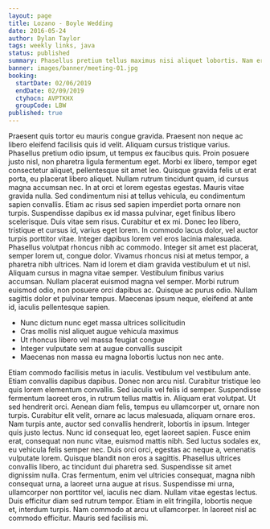 ```yaml
---
layout: page
title: Lozano - Boyle Wedding
date: 2016-05-24
author: Dylan Taylor
tags: weekly links, java
status: published
summary: Phasellus pretium tellus maximus nisi aliquet lobortis. Nam erat.
banner: images/banner/meeting-01.jpg
booking:
  startDate: 02/06/2019
  endDate: 02/09/2019
  ctyhocn: AVPTKHX
  groupCode: LBW
published: true
---
```

Praesent quis tortor eu mauris congue gravida. Praesent non neque ac libero eleifend facilisis quis id velit. Aliquam cursus tristique varius. Phasellus pretium odio ipsum, ut tempus ex faucibus quis. Proin posuere justo nisl, non pharetra ligula fermentum eget. Morbi ex libero, tempor eget consectetur aliquet, pellentesque sit amet leo. Quisque gravida felis ut erat porta, eu placerat libero aliquet. Nullam rutrum tincidunt quam, id cursus magna accumsan nec. In at orci et lorem egestas egestas. Mauris vitae gravida nulla. Sed condimentum nisi at tellus vehicula, eu condimentum sapien convallis. Etiam ac risus sed sapien imperdiet porta ornare non turpis. Suspendisse dapibus ex id massa pulvinar, eget finibus libero scelerisque.
Duis vitae sem risus. Curabitur et ex mi. Donec leo libero, tristique et cursus id, varius eget lorem. In commodo lacus dolor, vel auctor turpis porttitor vitae. Integer dapibus lorem vel eros lacinia malesuada. Phasellus volutpat rhoncus nibh ac commodo. Integer sit amet est placerat, semper lorem ut, congue dolor. Vivamus rhoncus nisi at metus tempor, a pharetra nibh ultrices. Nam id lorem et diam gravida vestibulum et ut nisl. Aliquam cursus in magna vitae semper. Vestibulum finibus varius accumsan. Nullam placerat euismod magna vel semper. Morbi rutrum euismod odio, non posuere orci dapibus ac. Quisque ac purus odio. Nullam sagittis dolor et pulvinar tempus. Maecenas ipsum neque, eleifend at ante id, iaculis pellentesque sapien.

* Nunc dictum nunc eget massa ultrices sollicitudin
* Cras mollis nisl aliquet augue vehicula maximus
* Ut rhoncus libero vel massa feugiat congue
* Integer vulputate sem at augue convallis suscipit
* Maecenas non massa eu magna lobortis luctus non nec ante.

Etiam commodo facilisis metus in iaculis. Vestibulum vel vestibulum ante. Etiam convallis dapibus dapibus. Donec non arcu nisl. Curabitur tristique leo quis lorem elementum convallis. Sed iaculis vel felis id semper. Suspendisse fermentum laoreet eros, in rutrum tellus mattis in. Aliquam erat volutpat. Ut sed hendrerit orci. Aenean diam felis, tempus eu ullamcorper ut, ornare non turpis. Curabitur elit velit, ornare ac lacus malesuada, aliquam ornare eros. Nam turpis ante, auctor sed convallis hendrerit, lobortis in ipsum. Integer quis justo lectus. Nunc id consequat leo, eget laoreet sapien. Fusce enim erat, consequat non nunc vitae, euismod mattis nibh.
Sed luctus sodales ex, eu vehicula felis semper nec. Duis orci orci, egestas ac neque a, venenatis vulputate lorem. Quisque blandit non eros a sagittis. Phasellus ultrices convallis libero, ac tincidunt dui pharetra sed. Suspendisse sit amet dignissim nulla. Cras fermentum, enim vel ultricies consequat, magna nibh consequat urna, a laoreet urna augue at risus. Suspendisse mi urna, ullamcorper non porttitor vel, iaculis nec diam. Nullam vitae egestas lectus. Duis efficitur diam sed rutrum tempor. Etiam in elit fringilla, lobortis neque et, interdum turpis. Nam commodo at arcu ut ullamcorper. In laoreet nisl ac commodo efficitur. Mauris sed facilisis mi.
